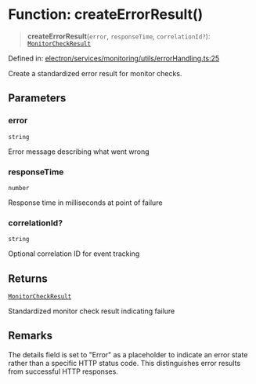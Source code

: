 # Function: createErrorResult()

> **createErrorResult**(`error`, `responseTime`, `correlationId?`): [`MonitorCheckResult`](../../../types/interfaces/MonitorCheckResult.md)

Defined in: [electron/services/monitoring/utils/errorHandling.ts:25](https://github.com/Nick2bad4u/Uptime-Watcher/blob/3cce0c3b352c8390536ca3c7399ece50a05faf18/electron/services/monitoring/utils/errorHandling.ts#L25)

Create a standardized error result for monitor checks.

## Parameters

### error

`string`

Error message describing what went wrong

### responseTime

`number`

Response time in milliseconds at point of failure

### correlationId?

`string`

Optional correlation ID for event tracking

## Returns

[`MonitorCheckResult`](../../../types/interfaces/MonitorCheckResult.md)

Standardized monitor check result indicating failure

## Remarks

The details field is set to "Error" as a placeholder to indicate
an error state rather than a specific HTTP status code.
This distinguishes error results from successful HTTP responses.

